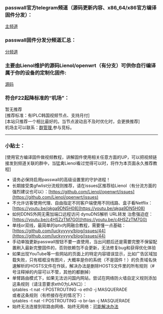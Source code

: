 ### passwall官方telegram频道（源码更新内容、x86_64/x86官方编译固件分发）：       
[主频道](https://t.me/passwall)            
### passwall固件分发分频道汇总：             
[分频道](./sub.md)               
### 主要由Lienol维护的源码Lienol/openwrt（有分支）可供你自行编译属于你的设备的定制化固件:             
[源码](./code.md)                   
### 
### 符合F22起降标准的“机场”：    
暂无推荐         
[推荐标准：有IPLC韩国视频节点、支持月付]           
[本站只推荐一个相比最好的。当节点波动且不及时优化时，会更换推荐]             
机场主可以联系：[群管理](https://t.me/wefuxkgfw),参与竞标。                

------------------------------------------------------------------------------------
### 小贴士：       
[使用官方编译固件做视频教程，讲解固件使用相关任意方面的UP，可以把视频链接发到频道关联的群中，当猛禽Lienol看过觉得可以时，将作为本页面永久推荐教程]     
* 请务必保持启用passwall的高级设置里的守护进程！      
* 长期接受类gfwlist分流规则推荐，请在issues区推荐给Lienol（有分流方面的强烈建议也可以）：[https://github.com/Lienol/openwrt/issues](https://github.com/Lienol/openwrt/issues)             
* 不允许访客使用代理、自由指定不同客户端使用不同线路、盒子看Netflix：[https://youtu.be/qkga9DN5H08](https://youtu.be/qkga9DN5H08)        
* 如何DDNS外网无需加端口远程访问 dynuDNS解析 URL转发 治愈强迫症：[https://youtu.be/c4HSZzTM7G0](https://youtu.be/c4HSZzTM7G0)        
* 单线or双线，最简单的iptv内网融合教程，需要懂一点基础：[https://github.com/luckyyyyy/blog/issues/44](https://github.com/luckyyyyy/blog/issues/44)        
* 手动单独更新passwall按钮不要一直使用，当出问题后还是需要完整不保留配置刷入最新完整固件的，否则依赖包不会更新，无法修复bug和获得优化体验          
* 如果出现YouTube等一些网站的页面上的特定内容错误显示，比如广告区域加载失败，只有框框没有图片，大概率是你的系统（不是固件！）的负责域名快速解析的HOSTS文件在作妖，解决办法是删除HOSTS文件里的所有规则（# 号注释掉的内容可以不管，其他的都删掉）               
* 单臂路由模式下，如果无法访问国内网站，尝试在网络防火墙自定义规则添加这条规则（请注意要求eth0为LAN口）：            
iptables -t nat -I POSTROUTING -o eth0 -j MASQUERADE           
或者这条规则（有桥接存在的情况下）：       
iptables -t nat -I POSTROUTING -o  br-lan  -j MASQUERADE            
* 始终无法连接到软路由网络、始终无网络：[可能解决办法](./winproxy.md)             
